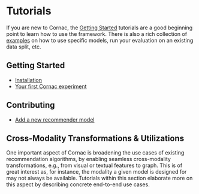 # Tutorials

If you are new to Cornac, the [Getting Started](#getting-started) tutorials are a good beginning point to learn how to use the framework. There is also a rich collection of [examples](../examples#cornac-examples-directory) on how to use specific models, run your evaluation on an existing data split, etc.

## Getting Started

- [Installation](../README.md#installation)
- [Your first Cornac experiment](../README.md#getting-started-your-first-cornac-experiment)  

## Contributing

- [Add a new recommender model](./add_model.md)

## Cross-Modality Transformations & Utilizations

One important aspect of Cornac is broadening the use cases of existing recommendation algorithms, by enabling seamless cross-modality transformations, e.g., from visual or textual features to graph. This is of great interest as, for instance, the modality a given model is designed for may not always be available. Tutorials within this section elaborate more on this aspect by describing concrete end-to-end use cases.  
